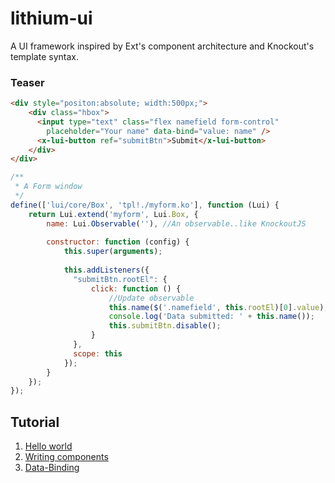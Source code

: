 lithium-ui
==========

A UI framework inspired by Ext's component architecture and Knockout's template syntax.

### Teaser
```html
<div style="positon:absolute; width:500px;">
    <div class="hbox">
      <input type="text" class="flex namefield form-control"
        placeholder="Your name" data-bind="value: name" />
      <x-lui-button ref="submitBtn">Submit</x-lui-button>
    </div>
</div>
```
```javascript
/**
 * A Form window
 */
define(['lui/core/Box', 'tpl!./myform.ko'], function (Lui) {
    return Lui.extend('myform', Lui.Box, {
        name: Lui.Observable(''), //An observable..like KnockoutJS
        
        constructor: function (config) {
            this.super(arguments);
          
            this.addListeners({
              "submitBtn.rootEl": {
                  click: function () {
                      //Update observable
                      this.name($('.namefield', this.rootEl)[0].value);
                      console.log('Data submitted: ' + this.name());
                      this.submitBtn.disable();
                  }
              },
              scope: this
            });
        }
    });
});
```

Tutorial
------
1. [Hello world](wiki/Tutorial-1-Hello-World)
2. [Writing components](wiki/Tutorial-2-Write-a-Component)
3. [Data-Binding](wiki/Tutorial-3-Data-Binding)
